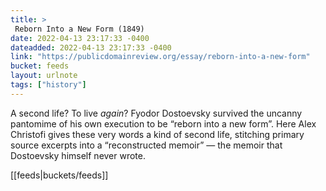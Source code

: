 ```yaml
---
title: > 
 Reborn Into a New Form (1849)
date: 2022-04-13 23:17:33 -0400
dateadded: 2022-04-13 23:17:33 -0400
link: "https://publicdomainreview.org/essay/reborn-into-a-new-form"
bucket: feeds
layout: urlnote
tags: ["history"]
--- 
```

A second life? To live *again*? Fyodor Dostoevsky survived the uncanny pantomime of his own execution to be “reborn into a new form”. Here Alex Christofi gives these very words a kind of second life, stitching primary source excerpts into a “reconstructed memoir” — the memoir that Dostoevsky himself never wrote.
 <!-- end excerpt --> 
<div class='bucket'>[[feeds|buckets/feeds]]</div> 
